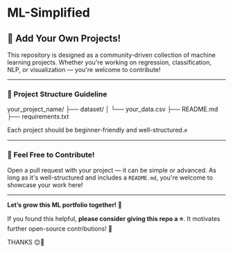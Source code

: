 # ML-Simplified

## 🚀 Add Your Own Projects!

This repository is designed as a community-driven collection of machine learning projects. Whether you're working on regression, classification, NLP, or visualization — you're welcome to contribute!

---

### 📁 Project Structure Guideline

your_project_name/
├── dataset/
│   └── your_data.csv
├── README.md
├── requirements.txt

Each project should be beginner-friendly and well-structured.✊

---

### 🤝 Feel Free to Contribute!

Open a pull request with your project — it can be simple or advanced. As long as it's well-structured and includes a `README.md`, you're welcome to showcase your work here!

---

**Let’s grow this ML portfolio together! 🌱**

If you found this helpful, **please consider giving this repo a ⭐**. It motivates further open-source contributions! 🚀

THANKS 😊🎉
